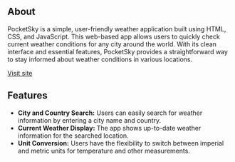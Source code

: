 ## About

PocketSky is a simple, user-friendly weather application built using HTML, CSS, and JavaScript. This web-based app allows users to quickly check current weather conditions for any city around the world. With its clean interface and essential features, PocketSky provides a straightforward way to stay informed about weather conditions in various locations.

[Visit site](https://main--brilliant-klepon-275efd.netlify.app/)

## Features
- **City and Country Search:** Users can easily search for weather information by entering a city name and country.
- **Current Weather Display:** The app shows up-to-date weather information for the searched location.
- **Unit Conversion:** Users have the flexibility to switch between imperial and metric units for temperature and other measurements.
